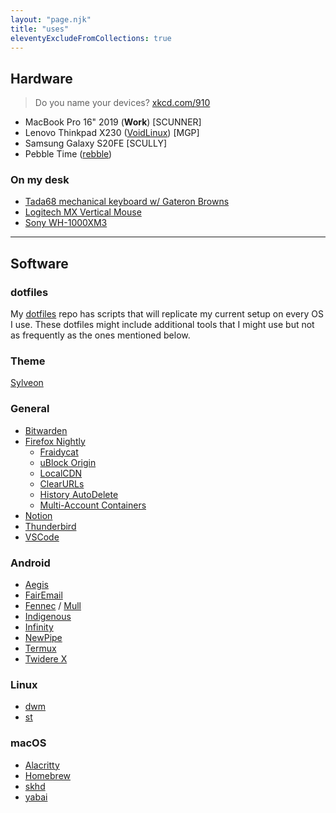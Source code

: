 ```yaml
---
layout: "page.njk"
title: "uses"
eleventyExcludeFromCollections: true
---
```


## Hardware
> Do you name your devices? [xkcd.com/910](https://xkcd.com/910/)

- MacBook Pro 16" 2019 (**Work**) [SCUNNER]
- Lenovo Thinkpad X230 ([VoidLinux](https://voidlinux.org/)) [MGP]
- Samsung Galaxy S20FE [SCULLY]
- Pebble Time ([rebble](https://rebble.io/))

### On my desk
- [Tada68 mechanical keyboard w/ Gateron Browns](https://drop.com/buy/tada68-mechanical-keyboard)
- [Logitech MX Vertical Mouse](https://www.logitech.com/en-us/products/mice/mx-vertical-ergonomic-mouse.910-005447.html)
- [Sony WH-1000XM3](https://electronics.sony.com/audio/headphones/all-headphones/p/wh1000xm3-b)

---

## Software

### dotfiles
My [dotfiles](github.com/benjifs/dotfiles) repo has scripts that will replicate my current setup on every OS I use. These dotfiles might include additional tools that I might use but not as frequently as the ones mentioned below.

### Theme
[Sylveon](/articles/sylveon)

### General
- [Bitwarden](https://bitwarden.com/)
- [Firefox Nightly](https://nightly.mozilla.org)
	- [Fraidycat](https://fraidyc.at/)
	- [uBlock Origin](https://ublockorigin.com/)
	- [LocalCDN](https://www.localcdn.org/)
	- [ClearURLs](https://clearurls.xyz/)
	- [History AutoDelete](https://github.com/History-AutoDelete/History-AutoDelete)
	- [Multi-Account Containers](https://addons.mozilla.org/en-US/firefox/addon/multi-account-containers/)
- [Notion](https://notion.so)
- [Thunderbird](https://www.thunderbird.net/)
- [VSCode](https://code.visualstudio.com/)

### Android
- [Aegis](https://getaegis.app/)
- [FairEmail](https://email.faircode.eu/)
- [Fennec](https://github.com/mozilla-mobile/fenix) / [Mull](https://github.com/Divested-Mobile/Mull-Fenix)
- [Indigenous](https://github.com/swentel/indigenous-android)
- [Infinity](https://github.com/Docile-Alligator/Infinity-For-Reddit)
- [NewPipe](https://github.com/TeamNewPipe/NewPipe)
- [Termux](https://termux.com/)
- [Twidere X](https://x.twidere.com/)

### Linux
- [dwm](https://dwm.suckless.org/)
- [st](https://st.suckless.org/)

### macOS
- [Alacritty](https://alacritty.org/)
- [Homebrew](https://brew.sh/)
- [skhd](https://github.com/koekeishiya/skhd)
- [yabai](https://github.com/koekeishiya/yabai)
